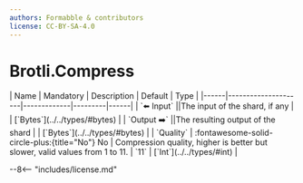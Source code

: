 ```yaml
---
authors: Formabble & contributors
license: CC-BY-SA-4.0
---
```



# Brotli.Compress

<div class="sh-parameters" markdown="1">
| Name | Mandatory | Description | Default | Type |
|------|---------------------|-------------|---------|------|
| `⬅️ Input` ||The input of the shard, if any | | [`Bytes`](../../types/#bytes) |
| `Output ➡️` ||The resulting output of the shard | | [`Bytes`](../../types/#bytes) |
| `Quality` | :fontawesome-solid-circle-plus:{title="No"} No  | Compression quality, higher is better but slower, valid values from 1 to 11. | `11` | [`Int`](../../types/#int) |

</div>



--8<-- "includes/license.md"

